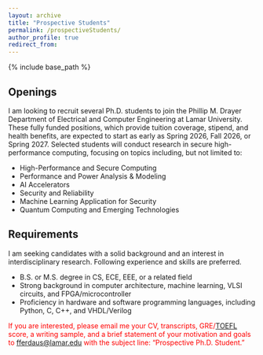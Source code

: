 ```yaml
---
layout: archive
title: "Prospective Students"
permalink: /prospectiveStudents/
author_profile: true
redirect_from:
---
```


{% include base_path %}

## Openings

I am looking to recruit several Ph.D. students to join the Phillip M. Drayer Department of Electrical and Computer Engineering at Lamar University. These fully funded positions, which provide tuition coverage, stipend, and health benefits, are expected to start as early as Spring 2026, Fall 2026, or Spring 2027. Selected students will conduct research in secure high-performance computing, focusing on topics including, but not limited to:

- High-Performance and Secure Computing
- Performance and Power Analysis & Modeling
- AI Accelerators
- Security and Reliability
- Machine Learning Application for Security
- Quantum Computing and Emerging Technologies


## Requirements

I am seeking candidates with a solid background and an interest in interdisciplinary research. Following experience and skills are preferred.

- B.S. or M.S. degree in CS, ECE, EEE, or a related field
- Strong background in computer architecture, machine learning, VLSI circuits, and FPGA/microcontroller
- Proficiency in hardware and software programming languages, including Python, C, C++, and VHDL/Verilog


<span style="color:red">If you are interested, please email me your CV, transcripts, GRE/[TOEFL](https://www.lamar.edu/admissions/how-to-apply/english-language-proficiency-requirements.html) score, a writing sample, and a brief statement of your motivation and goals to [fferdaus@lamar.edu](fferdaus@lamar.edu) with the subject line: “Prospective Ph.D. Student.”</span>



